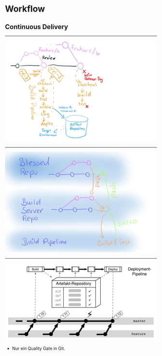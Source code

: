 # Workflow
## Continuous Delivery


---

![Continuous Delivery](workflow-continuous-delivery.png)

---

![Continuous Delivery - Variante](workflow-continuous-delivery-2.png)


---


![CD](abb-release-continuous-delivery.png)

 * Nur ein Quality Gate in Git.


